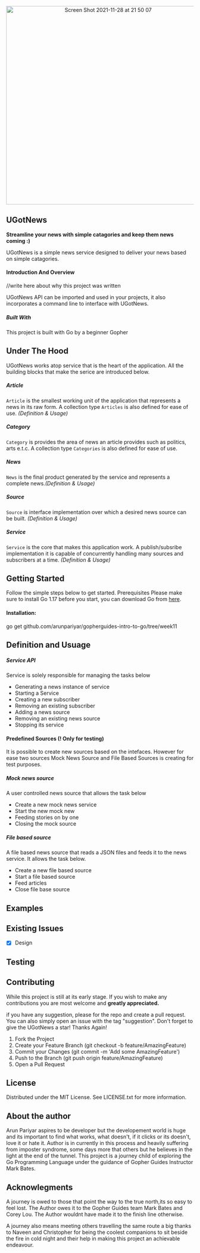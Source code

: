 <p align="center">
<img width="532" alt="Screen Shot 2021-11-28 at 21 50 07" src="https://user-images.githubusercontent.com/4984347/143785807-a662ea9c-8592-4da1-bf09-1a0dcd37c7ec.png">
 </p>

## UGotNews

**Streamline your news with simple catagories and keep them news coming :)**

UGotNews is a simple news service designed to deliver your news based on simple catagories.

#### Introduction And Overview

//write here about why this project was written

UGotNews API can be imported and used in your projects, it also incorporates a command line to interface with UGotNews.

##### Built With

This project is built with Go by a beginner Gopher

## Under The Hood

UGotNews works atop service that is the heart of the application. All the building blocks that make the serice are introduced below.

##### Article

`Article` is the smallest working unit of the application that represents a news in its raw form. A collection type `Articles` is also defined for ease of use. _(Definition & Usage)_

##### Category

`Category` is provides the area of news an article provides such as politics, arts e.t.c. A collection type `Categories` is also defined for ease of use.

##### News

`News` is the final product generated by the service and represents a complete news._(Definition & Usage)_

##### Source

`Source` is interface implementation over which a desired news source can be built. _(Definition & Usage)_

##### Service

`Service` is the core that makes this application work. A publish/subsribe implementation it is capable of concurrently handling many sources and subscribers at a time. _(Definition & Usage)_

## Getting Started

Follow the simple steps below to get started.
Prerequisites
Please make sure to install Go 1.17 before you start, you can download Go from [here](https://go.dev/).

#### Installation:

go get github.com/arunpariyar/gopherguides-intro-to-go/tree/week11

## Definition and Usuage

##### Service API

Service is solely responsible for managing the tasks below

- Generating a news instance of service
- Starting a Service
- Creating a new subscriber
- Removing an existing subscriber
- Adding a news source
- Removing an existing news source
- Stopping its service

#### Predefined Sources (! Only for testing)

It is possible to create new sources based on the intefaces. However for ease two sources Mock News Source and File Based Sources is creating for test purposes.

##### Mock news source

A user controlled news source that allows the task below

- Create a new mock news service
- Start the new mock new
- Feeding stories on by one
- Closing the mock source

##### File based source

A file based news source that reads a JSON files and feeds it to the news service. It allows the task below.

- Create a new file based source
- Start a file based source
- Feed articles
- Close file base source

## Examples

## Existing Issues
- [x] Design

## Testing

## Contributing

While this project is still at its early stage. If you wish to make any contributions you are most welcome and **greatly appreciated.**

if you have any suggestion, please for the repo and create a pull request. You can also simply open an issue with the tag "suggestion". Don't forget to give the UGotNews a star! Thanks Again!

1. Fork the Project
2. Create your Feature Branch (git checkout -b feature/AmazingFeature)
3. Commit your Changes (git commit -m 'Add some AmazingFeature')
4. Push to the Branch (git push origin feature/AmazingFeature)
5. Open a Pull Request

## License

Distributed under the MIT License. See LICENSE.txt for more information.

## About the author
Arun Pariyar aspires to be developer but the developement world is huge and its important to find what works, what doesn't, if it clicks or its doesn't, love it or hate it. Author is in currently in this process and heavily suffering from imposter syndrome, some days more that others but he believes in the light at the end of the tunnel. This project is a journey child of exploring the Go Programming Language under the guidance of Gopher Guides Instructor Mark Bates. 

## Acknowlegments
A journey is owed to those that point the way to the true north,its so easy to feel lost. The Author owes it to the Gopher Guides team Mark Bates and Corey Lou. The Author wouldnt have made it to the finish line otherwise. 

A journey also means meeting others travelling the same route a big thanks to Naveen and Christopher for being the coolest companions to sit beside the fire in cold night and their help in making this project an achievable endeavour.
